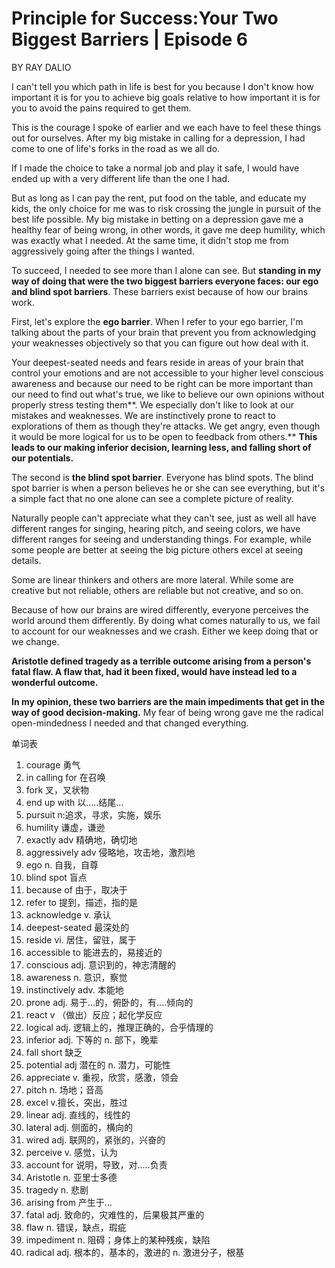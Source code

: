 # Principle for Success:Your Two Biggest Barriers | Episode 6

BY RAY DALIO

I can't tell you which path in life is best for you because I don't know how important it is for you to achieve big goals relative to how important it is for you to avoid the pains required to get them.

This is the courage I spoke of earlier and we each have to feel these things out for ourselves. After my big mistake in calling for a depression, I had come to one of life's forks in the road as we all do.

If I made the choice to take a normal job and play it safe, I would have ended up with a very different life than the one I had.

But as long as I can pay the rent, put food on the table, and educate my kids, the only choice for me was to risk crossing the jungle in pursuit of the best life possible. My big mistake in betting on a depression gave me a healthy fear of being wrong, in other words, it gave me deep humility, which was exactly what I needed. At the same time, it didn't stop me from aggressively going after the things I wanted.

To succeed, I needed to see more than I alone can see. But **standing in my way of doing that were the two biggest barriers everyone faces: our ego and blind spot barriers**. These barriers exist because of how our brains work.

First, let's explore the **ego barrier**. When I refer to your ego barrier, I'm talking about the parts of your brain that prevent you from acknowledging your weaknesses objectively so that you can figure out how deal with it. 

Your deepest-seated needs and fears reside in areas of your brain that control your emotions and are not accessible to your higher level conscious awareness and because our need to be right can be more important than our need to find out what's true, we like to believe our own opinions without properly stress testing them**. We especially don't like to look at our mistakes and weaknesses. We are instinctively prone to react to explorations of them as though they're attacks. We get angry, even though it would be more logical for us to be open to feedback from others.** **This leads to our making inferior decision, learning less, and falling short of our potentials.**

The second is **the blind spot barrier**. Everyone has blind spots. The blind spot barrier is when a person believes he or she can see everything, but it's a simple fact that no one alone can see a complete picture of reality.

Naturally people can't appreciate what they can't see, just as well all have different ranges for singing, hearing pitch, and seeing colors, we have  different ranges for seeing and understanding things. For example, while some people are better at seeing the big picture others excel at seeing details.

Some are linear thinkers and others are more lateral. While some are creative but not reliable, others are reliable but not creative, and so on.

Because of how our brains are wired differently, everyone perceives the world around them differently. By doing what comes naturally to us, we fail to account for our weaknesses and we crash. Either we keep doing that or we change.

**Aristotle defined tragedy as a terrible outcome arising from a person's fatal flaw. A flaw that, had it been fixed, would have instead led to a wonderful outcome.**

**In my opinion, these two barriers are the main impediments that get in the way of good decision-making.** My fear of being wrong gave me the radical open-mindedness I needed and that changed everything.

 单词表

1. courage 勇气
2. in calling for 在召唤
3. fork 叉，叉状物
4. end up with 以.....结尾...
5. pursuit  n:追求，寻求，实施，娱乐
6. humility 谦虚，谦逊
7. exactly adv 精确地，确切地
8. aggressively adv 侵略地，攻击地，激烈地
9. ego n. 自我，自尊
10. blind spot 盲点
11. because of 由于，取决于
12. refer to 提到，描述，指的是
13. acknowledge v. 承认
14. deepest-seated 最深处的
15. reside vi. 居住，留驻，属于
16. accessible to 能进去的，易接近的
17. conscious adj. 意识到的，神志清醒的
18. awareness n. 意识，察觉
19. instinctively adv. 本能地
20. prone adj. 易于...的，俯卧的，有....倾向的
21. react v （做出）反应；起化学反应
22. logical adj. 逻辑上的，推理正确的，合乎情理的
23. inferior adj. 下等的  n. 部下，晚辈
24. fall short 缺乏
25. potential adj 潜在的  n. 潜力，可能性
26. appreciate v. 重视，欣赏，感激，领会
27. pitch n. 场地；音高
28. excel v.擅长，突出，胜过
29. linear adj. 直线的，线性的
30. lateral adj. 侧面的，横向的
31. wired adj. 联网的，紧张的，兴奋的
32. perceive v. 感觉，认为
33. account for 说明，导致，对.....负责
34. Aristotle n. 亚里士多德
35. tragedy  n. 悲剧
36. arising from 产生于...
37. fatal adj. 致命的，灾难性的，后果极其严重的
38. flaw n. 错误，缺点，瑕疵
39. impediment n. 阻碍；身体上的某种残疾，缺陷
40. radical adj. 根本的，基本的，激进的  n. 激进分子，根基